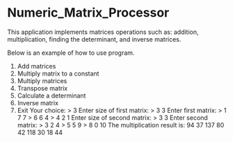 # Numeric_Matrix_Processor
This application implements matrices operations such as: addition, multiplication, finding the determinant, and inverse matrices.

Below is an example of how to use program.

1. Add matrices
2. Multiply matrix to a constant
3. Multiply matrices
4. Transpose matrix
5. Calculate a determinant
6. Inverse matrix
0. Exit
Your choice: \> 3
Enter size of first matrix: \> 3 3
Enter first matrix:
\> 1 7 7
\> 6 6 4
\> 4 2 1
Enter size of second matrix: \> 3 3
Enter second matrix:
\> 3 2 4
\> 5 5 9
\> 8 0 10
The multiplication result is:
94 37 137
80 42 118
30 18 44
